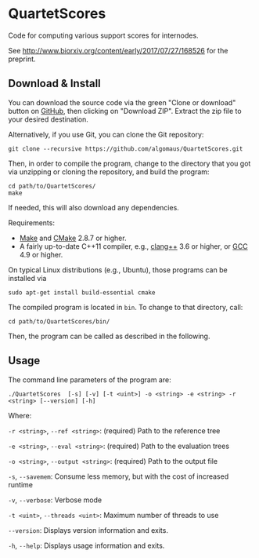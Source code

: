 QuartetScores
=========================

Code for computing various support scores for internodes.

See http://www.biorxiv.org/content/early/2017/07/27/168526 for the preprint.

Download & Install
-------------------------

You can download the source code via the green "Clone or download" button on
[GitHub](https://github.com/algomaus/QuartetScores), then clicking on "Download ZIP".
Extract the zip file to your desired destination.

Alternatively, if you use Git, you can clone the Git repository:

    git clone --recursive https://github.com/algomaus/QuartetScores.git

Then, in order to compile the program, change to the directory that you got via unzipping
or cloning the repository, and build the program:

    cd path/to/QuartetScores/
    make

If needed, this will also download any dependencies.

Requirements:

 *  [Make](https://www.gnu.org/software/make/) and [CMake](https://cmake.org/) 2.8.7 or higher.
 *  A fairly up-to-date C++11 compiler, e.g., [clang++](http://clang.llvm.org/) 3.6 or higher,
    or [GCC](https://gcc.gnu.org/) 4.9 or higher.

On typical Linux distributions (e.g., Ubuntu), those programs can be installed via

    sudo apt-get install build-essential cmake

The compiled program is located in `bin`. To change to that directory, call:

    cd path/to/QuartetScores/bin/

Then, the program can be called as described in the following.

Usage
-------------------------

The command line parameters of the program are:

    ./QuartetScores  [-s] [-v] [-t <uint>] -o <string> -e <string> -r <string> [--version] [-h]

Where:

`-r <string>`,  `--ref <string>`: (required)  Path to the reference tree

`-e <string>`,  `--eval <string>`: (required)  Path to the evaluation trees

`-o <string>`,  `--output <string>`: (required)  Path to the output file

`-s`, `--savemem`: Consume less memory, but with the cost of increased runtime

`-v`,  `--verbose`: Verbose mode

`-t <uint>`,  `--threads <uint>`: Maximum number of threads to use

`--version`: Displays version information and exits.

`-h`,  `--help`: Displays usage information and exits.
